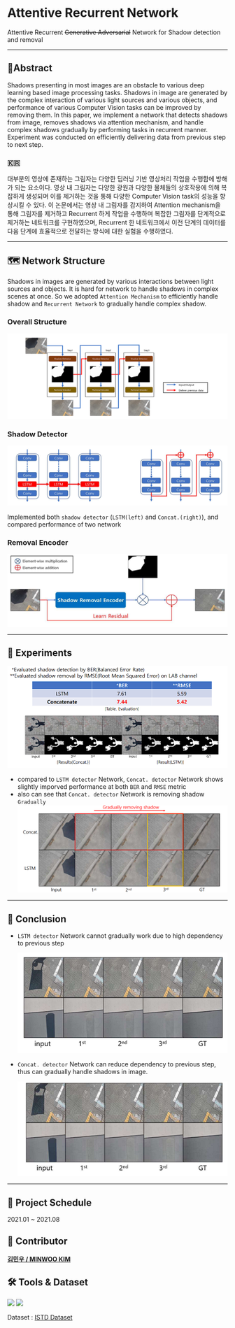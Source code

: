 # Attentive Recurrent Network

Attentive Recurrent ~~Generative Adversarial~~ Network for Shadow detection and removal

---

## 📝Abstract

Shadows presenting in most images are an obstacle to various deep learning based image processing tasks. Shadows in image are generated by the complex interaction of various light sources and various objects, and performance of various Computer Vision tasks can be improved by removing them. In this paper, we implement a network that detects shadows from image, removes shadows via attention mechanism, and handle complex shadows gradually by performing tasks in recurrent manner. Experiment was conducted on efficiently delivering data from previous step to next step.

### 🇰🇷

대부분의 영상에 존재하는 그림자는 다양한 딥러닝 기반 영상처리 작업을 수행함에 방해가 되는 요소이다. 영상 내 그림자는 다양한 광원과 다양한 물체들의 상호작용에 의해 복잡하게 생성되며 이를 제거하는 것을 통해 다양한 Computer Vision task의 성능을 향상시킬 수 있다. 이 논문에서는 영상 내 그림자를 감지하여 Attention mechanism을 통해 그림자를 제거하고 Recurrent 하게 작업을 수행하며 복잡한 그림자를 단계적으로 제거하는 네트워크를 구현하였으며, Recurrent 한 네트워크에서 이전 단계의 데이터를 다음 단계에 효율적으로 전달하는 방식에 대한 실험을 수행하였다.

---

## 🗺️ Network Structure

Shadows in images are generated by various interactions between light sources and objects. It is hard for network to handle shadows in complex scenes at once.
So we adopted `Attention Mechanism` to efficiently handle shadow and `Recurrent Network` to gradually handle complex shadow.

### Overall Structure

![overall structure](/image/overall_structure.png)

### Shadow Detector

![shadow detector](/image/shadow_detectors.png)

Implemented both `shadow detector` (`LSTM(left)` and `Concat.(right)`), and compared performance of two network

### Removal Encoder

![removal encoder](/image/removal_encoder.png)

---

## 🔎 Experiments

![experiment result](/image/experiments_result.png)

- compared to `LSTM detector` Network, `Concat. detector` Network shows slightly imporved performance at both `BER` and `RMSE` metric
- also can see that `Concat. detector` Network is removing shadow `Gradually`
  ![removal process](/image/removal_proc_result.png)

---

## 📓 Conclusion

- `LSTM detector` Network cannot gradually work due to high dependency to previous step

  ![LSTM result](/image/result_lstm.png)

- `Concat. detector` Network can reduce dependency to previous step, thus can gradually handle shadows in image.

  ![Concat. result](/image/result_concat.png)

---

## 📆 Project Schedule

2021.01 ~ 2021.08

## 📝 Contributor

**[김민우 / MINWOO KIM](https://github.com/bkkmw)**

## 🛠️ Tools & Dataset

<img src="https://img.shields.io/badge/Google_Colab-F9AB00?style=for-the-badge&logo=GoogleColab&logoColor=white">
<img src="https://img.shields.io/badge/Pytorch-EE4C2C?style=for-the-badge&logo=GoogleColab&logoColor=white">

Dataset : [ISTD Dataset](https://github.com/DeepInsight-PCALab/ST-CGAN)
